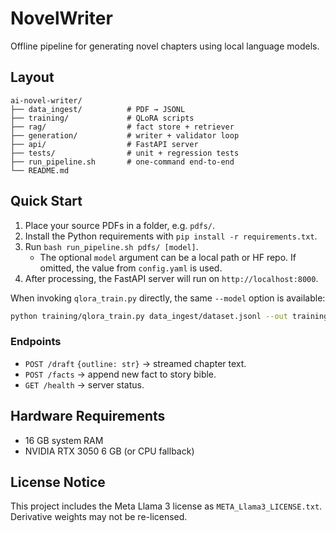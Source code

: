 # NovelWriter

Offline pipeline for generating novel chapters using local language models.

## Layout
```
ai-novel-writer/
├── data_ingest/          # PDF → JSONL
├── training/             # QLoRA scripts
├── rag/                  # fact store + retriever
├── generation/           # writer + validator loop
├── api/                  # FastAPI server
├── tests/                # unit + regression tests
├── run_pipeline.sh       # one-command end-to-end
└── README.md
```

## Quick Start
1. Place your source PDFs in a folder, e.g. `pdfs/`.
2. Install the Python requirements with `pip install -r requirements.txt`.
3. Run `bash run_pipeline.sh pdfs/ [model]`.
   - The optional `model` argument can be a local path or HF repo. If omitted,
     the value from `config.yaml` is used.
4. After processing, the FastAPI server will run on `http://localhost:8000`.

When invoking `qlora_train.py` directly, the same `--model` option is
available:

```bash
python training/qlora_train.py data_ingest/dataset.jsonl --out training/novel_adapter --model /path/to/model
```

### Endpoints
- `POST /draft` `{outline: str}` → streamed chapter text.
- `POST /facts` → append new fact to story bible.
- `GET /health` → server status.

## Hardware Requirements
- 16 GB system RAM
- NVIDIA RTX 3050 6 GB (or CPU fallback)

## License Notice
This project includes the Meta Llama 3 license as `META_Llama3_LICENSE.txt`. Derivative weights may not be re-licensed.
